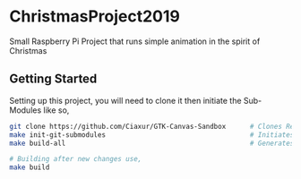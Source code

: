 # ChristmasProject2019
Small Raspberry Pi Project that runs simple animation in the spirit of Christmas


## Getting Started
Setting up this project, you will need to clone it then initiate the Sub-Modules like so,

``` sh
git clone https://github.com/Ciaxur/GTK-Canvas-Sandbox      # Clones Repository
make init-git-submodules                                    # Initiates Submodules
make build-all                                              # Generates Object Files and Builds Project

# Building after new changes use,
make build
```
